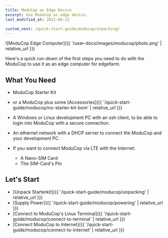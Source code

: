 ```yaml
---
title: ModuCop as Edge Device
excerpt: Use ModuCop as edge device.
last_modified_at: 2021-04-13

custom_next: /quick-start-guide/moducop/unpacking/
---
```


![ModuCop Edge Computer]({{ '/user-docs/images/moducop/photo.png' | relative_url }})

Here's a quick run-down of the first steps you need to do with the ModuCop to use it as an edge computer for edgefarm.

## What You Need 

* ModuCop Starter Kit 
* or a ModuCop plus some [Accessories]({{ '/quick-start-guide/moducop/no-starter-kit-bom' | relative_url }})

* A Windows or Linux development PC with an ssh client, to be able to login into ModuCop with a secure connection.
* An ethernet network with a DHCP server to connect the ModuCop and your development PC.

* If you want to connect ModuCop via LTE with the Internet:
    * A Nano-SIM Card
    * The SIM-Card's Pin

## Let's Start
* [Unpack Starterkit]({{ '/quick-start-guide/moducop/unpacking' | relative_url }})
* [Supply Power]({{ '/quick-start-guide/moducop/powering' | relative_url }})
* [Connect to ModuCop's Linux Terminal]({{ '/quick-start-guide/moducop/connect-to-terminal' | relative_url }})
* [Connect ModuCop to Internet]({{ '/quick-start-guide/moducop/connect-to-internet' | relative_url }})


